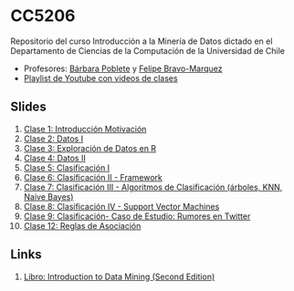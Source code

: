 # CC5206
Repositorio del curso Introducción a la Minería de Datos dictado en el Departamento de Ciencias de la Computación de la Universidad de Chile

* Profesores: [Bárbara Poblete](https://www.barbara.cl/) y [Felipe Bravo-Marquez](https://felipebravom.com/)
* [Playlist de Youtube con videos de clases](https://www.youtube.com/playlist?list=PLppKo85eGXiV4yFfmP0jBdYbaS_YATrH-)



## Slides

1. [Clase 1: Introducción Motivación](slides/Clase_1_intro.pdf) 
1. [Clase 2: Datos I](slides/Clase_1_intro.pdf) 
1. [Clase 3: Exploración de Datos en R](slides/Clase_1_intro.pdf) 
1. [Clase 4: Datos II ](slides/Clase_1_intro.pdf) 
1. [Clase 5: Clasificación I](slides/Clase_1_intro.pdf) 
1. [Clase 6: Clasificación II - Framework](slides/Clase_1_intro.pdf) 
1. [Clase 7: Clasificación III - Algoritmos de Clasificación (árboles, KNN, Naive Bayes)](slides/Clase_1_intro.pdf) 
1. [Clase 8: Clasificación IV - Support Vector Machines](slides/Clase_1_intro.pdf) 
1. [Clase 9: Clasificación- Caso de Estudio: Rumores en Twitter](slides/Clase_1_intro.pdf) 
1. [Clase 12: Reglas de Asociación](slides/Clase_1_intro.pdf) 


## Links
1. [Libro: Introduction to Data Mining (Second Edition)](https://www-users.cs.umn.edu/~kumar001/dmbook/index.php)

